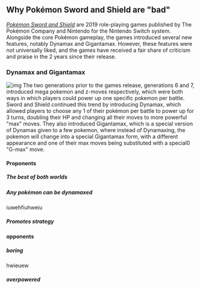 ## Why Pokémon Sword and Shield are "bad"
[*Pokémon Sword and Shield*](https://swordshield.pokemon.com/en-us/) are 2019 role-playing games published by The Pokémon Company and Nintendo for the Nintendo Switch system. Alongside the core Pokémon gameplay, the games introduced several new features, notably Dynamax and Gigantamax. However, these features were not universally liked, and the games have received a fair share of criticism and praise in the 2 years since their release.  
### Dynamax and Gigantamax
![img](https://imgix.bustle.com/inverse/be/e6/35/f1/e16a/49d1/8cf9/c42d06265d40/gigantamax-pikachu-enters-the-arena-inpokmon-sword-and-shield.jpeg?w=1200&h=630&fit=crop&crop=faces&fm=jpg)
The two generations prior to the games release, generations 6 and 7, introduced mega pokemon and z-moves respectively, which were both ways in which players could power up one specific pokemon per battle. Sword and Shield continued this trend by introducing Dynamax, which allowed players to choose any 1 of their pokémon per battle to power up for 3 turns, doubling their HP and changing all their moves to more powerful "max" moves. They also introduced Gigantamax, which is a special version of Dynamax given to a few pokemon, where instead of Dynamaxing, the pokemon will change into a special Gigantamax form, with a different appearance and one of their max moves being substituted with a special0 "G-max" move.

#### Proponents
##### The best of both worlds

##### Any pokémon can be dynamaxed
iuwehfiuhweiu
##### Promotes strategy
#### opponents
##### boring
hwieuew
##### overpowered
